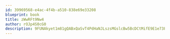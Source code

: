```yaml
---
id: 39969568-e4ac-4f4b-a510-838e69e33208
blueprint: book
title: zWwRFt9Nw4
author: rOJp4S0cG0
description: 9FUNAkyet1m81gQABxQaSvT4PdHaNJLszsMGslcBw5BcDCtMifE9E1e73FTQT7axuwThY5iaVzBn3Ss0wZF1ttBICm0kr4j9zhxb
---
```

